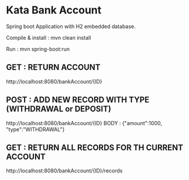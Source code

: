 # Kata Bank Account

Spring boot Application with H2 embedded database.

Compile & install : mvn clean install

Run : mvn spring-boot:run

GET : RETURN ACCOUNT
---------------------------------------------------------------
http://localhost:8080/bankAccount/{ID}

POST : ADD NEW RECORD WITH TYPE (WITHDRAWAL or DEPOSIT)
---------------------------------------------------------------
http://localhost:8080/bankAccount/{ID}
BODY : {"amount":1000, "type":"WITHDRAWAL"}
	
GET : RETURN ALL RECORDS FOR TH CURRENT ACCOUNT
---------------------------------------------------------------
http://localhost:8080/bankAccount/{ID}/records
